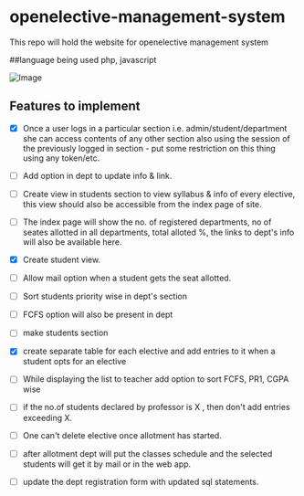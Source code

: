 # openelective-management-system
This repo will  hold the website for openelective management system

##language being used
php, javascript

![Image](https://github.com/Teamexe/openelective-management-system/blob/master/books.jpg)


## Features to implement
- [x] Once a user logs in a particular section i.e. admin/student/department she can access contents of any other section also using the session of the previously logged in section - put some restriction on this thing using any token/etc.

- [ ] Add option in dept to update info & link.

- [ ] Create view in students section to view syllabus & info of every elective, this view should also be accessible from the index page of site.

- [ ] The index page will show the no. of registered departments, no of seates allotted in all departments, total alloted %, the links to dept's info will also be available here.

- [x] Create student view.

- [ ] Allow mail option when a student gets the seat allotted.

- [ ] Sort students priority wise in dept's section

- [ ] FCFS option will also be present in dept

- [ ] make students section

- [x] create separate table for each elective and add entries to it when a student opts for an elective

- [ ] While displaying the list to teacher add option to sort FCFS, PR1, CGPA wise

- [ ] if the no.of students declared by professor is X , then don't add entries exceeding X.

- [ ] One can't delete elective once allotment has started.

- [ ] after allotment dept will put the classes schedule and the selected students will get it by mail or in the web app.

- [ ] update the dept registration form with updated sql statements.